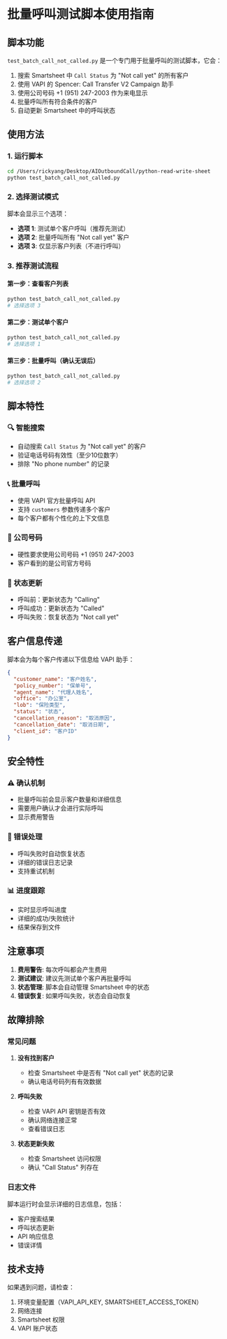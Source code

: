 # 批量呼叫测试脚本使用指南

## 脚本功能
`test_batch_call_not_called.py` 是一个专门用于批量呼叫的测试脚本，它会：

1. 搜索 Smartsheet 中 `Call Status` 为 "Not call yet" 的所有客户
2. 使用 VAPI 的 Spencer: Call Transfer V2 Campaign 助手
3. 使用公司号码 +1 (951) 247-2003 作为来电显示
4. 批量呼叫所有符合条件的客户
5. 自动更新 Smartsheet 中的呼叫状态

## 使用方法

### 1. 运行脚本
```bash
cd /Users/rickyang/Desktop/AIOutboundCall/python-read-write-sheet
python test_batch_call_not_called.py
```

### 2. 选择测试模式
脚本会显示三个选项：

- **选项 1**: 测试单个客户呼叫（推荐先测试）
- **选项 2**: 批量呼叫所有 "Not call yet" 客户
- **选项 3**: 仅显示客户列表（不进行呼叫）

### 3. 推荐测试流程

#### 第一步：查看客户列表
```bash
python test_batch_call_not_called.py
# 选择选项 3
```

#### 第二步：测试单个客户
```bash
python test_batch_call_not_called.py
# 选择选项 1
```

#### 第三步：批量呼叫（确认无误后）
```bash
python test_batch_call_not_called.py
# 选择选项 2
```

## 脚本特性

### 🔍 智能搜索
- 自动搜索 `Call Status` 为 "Not call yet" 的客户
- 验证电话号码有效性（至少10位数字）
- 排除 "No phone number" 的记录

### 📞 批量呼叫
- 使用 VAPI 官方批量呼叫 API
- 支持 `customers` 参数传递多个客户
- 每个客户都有个性化的上下文信息

### 🏢 公司号码
- 硬性要求使用公司号码 +1 (951) 247-2003
- 客户看到的是公司官方号码

### 📝 状态更新
- 呼叫前：更新状态为 "Calling"
- 呼叫成功：更新状态为 "Called"
- 呼叫失败：恢复状态为 "Not call yet"

## 客户信息传递

脚本会为每个客户传递以下信息给 VAPI 助手：

```json
{
  "customer_name": "客户姓名",
  "policy_number": "保单号",
  "agent_name": "代理人姓名",
  "office": "办公室",
  "lob": "保险类型",
  "status": "状态",
  "cancellation_reason": "取消原因",
  "cancellation_date": "取消日期",
  "client_id": "客户ID"
}
```

## 安全特性

### ⚠️ 确认机制
- 批量呼叫前会显示客户数量和详细信息
- 需要用户确认才会进行实际呼叫
- 显示费用警告

### 🔄 错误处理
- 呼叫失败时自动恢复状态
- 详细的错误日志记录
- 支持重试机制

### 📊 进度跟踪
- 实时显示呼叫进度
- 详细的成功/失败统计
- 结果保存到文件

## 注意事项

1. **费用警告**: 每次呼叫都会产生费用
2. **测试建议**: 建议先测试单个客户再批量呼叫
3. **状态管理**: 脚本会自动管理 Smartsheet 中的状态
4. **错误恢复**: 如果呼叫失败，状态会自动恢复

## 故障排除

### 常见问题

1. **没有找到客户**
   - 检查 Smartsheet 中是否有 "Not call yet" 状态的记录
   - 确认电话号码列有有效数据

2. **呼叫失败**
   - 检查 VAPI API 密钥是否有效
   - 确认网络连接正常
   - 查看错误日志

3. **状态更新失败**
   - 检查 Smartsheet 访问权限
   - 确认 "Call Status" 列存在

### 日志文件
脚本运行时会显示详细的日志信息，包括：
- 客户搜索结果
- 呼叫状态更新
- API 响应信息
- 错误详情

## 技术支持

如果遇到问题，请检查：
1. 环境变量配置（VAPI_API_KEY, SMARTSHEET_ACCESS_TOKEN）
2. 网络连接
3. Smartsheet 权限
4. VAPI 账户状态
